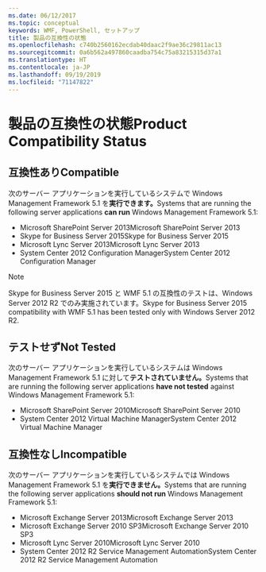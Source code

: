 ```yaml
---
ms.date: 06/12/2017
ms.topic: conceptual
keywords: WMF, PowerShell, セットアップ
title: 製品の互換性の状態
ms.openlocfilehash: c740b2560162ecdab40daac2f9ae36c29811ac13
ms.sourcegitcommit: 0a6b562a497860caadba754c75a83215315d37a1
ms.translationtype: HT
ms.contentlocale: ja-JP
ms.lasthandoff: 09/19/2019
ms.locfileid: "71147822"
---
```

# <a name="product-compatibility-status"></a><span data-ttu-id="73fd5-103">製品の互換性の状態</span><span class="sxs-lookup"><span data-stu-id="73fd5-103">Product Compatibility Status</span></span>

## <a name="compatible"></a><span data-ttu-id="73fd5-104">互換性あり</span><span class="sxs-lookup"><span data-stu-id="73fd5-104">Compatible</span></span>

<span data-ttu-id="73fd5-105">次のサーバー アプリケーションを実行しているシステムで Windows Management Framework 5.1 を**実行できます。**</span><span class="sxs-lookup"><span data-stu-id="73fd5-105">Systems that are running the following server applications **can run** Windows Management Framework 5.1:</span></span>

- <span data-ttu-id="73fd5-106">Microsoft SharePoint Server 2013</span><span class="sxs-lookup"><span data-stu-id="73fd5-106">Microsoft SharePoint Server 2013</span></span>
- <span data-ttu-id="73fd5-107">Skype for Business Server 2015</span><span class="sxs-lookup"><span data-stu-id="73fd5-107">Skype for Business Server 2015</span></span>
- <span data-ttu-id="73fd5-108">Microsoft Lync Server 2013</span><span class="sxs-lookup"><span data-stu-id="73fd5-108">Microsoft Lync Server 2013</span></span>
- <span data-ttu-id="73fd5-109">System Center 2012 Configuration Manager</span><span class="sxs-lookup"><span data-stu-id="73fd5-109">System Center 2012 Configuration Manager</span></span>

> [!NOTE]
> <span data-ttu-id="73fd5-110">Skype for Business Server 2015 と WMF 5.1 の互換性のテストは、Windows Server 2012 R2 でのみ実施されています。</span><span class="sxs-lookup"><span data-stu-id="73fd5-110">Skype for Business Server 2015 compatibility with WMF 5.1 has been tested only with Windows Server 2012 R2.</span></span>

## <a name="not-tested"></a><span data-ttu-id="73fd5-111">テストせず</span><span class="sxs-lookup"><span data-stu-id="73fd5-111">Not Tested</span></span>

<span data-ttu-id="73fd5-112">次のサーバー アプリケーションを実行しているシステムは Windows Management Framework 5.1 に対して**テストされていません。**</span><span class="sxs-lookup"><span data-stu-id="73fd5-112">Systems that are running the following server applications **have not tested** against Windows Management Framework 5.1:</span></span>

- <span data-ttu-id="73fd5-113">Microsoft SharePoint Server 2010</span><span class="sxs-lookup"><span data-stu-id="73fd5-113">Microsoft SharePoint Server 2010</span></span>
- <span data-ttu-id="73fd5-114">System Center 2012 Virtual Machine Manager</span><span class="sxs-lookup"><span data-stu-id="73fd5-114">System Center 2012 Virtual Machine Manager</span></span>

## <a name="incompatible"></a><span data-ttu-id="73fd5-115">互換性なし</span><span class="sxs-lookup"><span data-stu-id="73fd5-115">Incompatible</span></span>

<span data-ttu-id="73fd5-116">次のサーバー アプリケーションを実行しているシステムでは Windows Management Framework 5.1 を**実行できません。**</span><span class="sxs-lookup"><span data-stu-id="73fd5-116">Systems that are running the following server applications **should not run** Windows Management Framework 5.1:</span></span>

- <span data-ttu-id="73fd5-117">Microsoft Exchange Server 2013</span><span class="sxs-lookup"><span data-stu-id="73fd5-117">Microsoft Exchange Server 2013</span></span>
- <span data-ttu-id="73fd5-118">Microsoft Exchange Server 2010 SP3</span><span class="sxs-lookup"><span data-stu-id="73fd5-118">Microsoft Exchange Server 2010 SP3</span></span>
- <span data-ttu-id="73fd5-119">Microsoft Lync Server 2010</span><span class="sxs-lookup"><span data-stu-id="73fd5-119">Microsoft Lync Server 2010</span></span>
- <span data-ttu-id="73fd5-120">System Center 2012 R2 Service Management Automation</span><span class="sxs-lookup"><span data-stu-id="73fd5-120">System Center 2012 R2 Service Management Automation</span></span>
